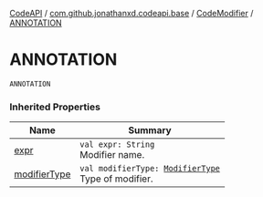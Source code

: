 [CodeAPI](../../index.md) / [com.github.jonathanxd.codeapi.base](../index.md) / [CodeModifier](index.md) / [ANNOTATION](.)

# ANNOTATION

`ANNOTATION`

### Inherited Properties

| Name | Summary |
|---|---|
| [expr](expr.md) | `val expr: String`<br>Modifier name. |
| [modifierType](modifier-type.md) | `val modifierType: `[`ModifierType`](../-modifier-type/index.md)<br>Type of modifier. |
